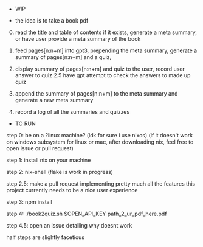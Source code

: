 * WIP

* the idea is to take a book pdf


0. read the title and table of contents if it exists, generate a meta summary, or have user provide a meta summary of the book

1. feed pages[n:n+m] into gpt3, prepending the meta summary, generate a summary of pages[n:n+m] and a quiz,
2. display summary of pages[n:n+m] and quiz  to the user, record user answer to quiz
2.5 have gpt attempt to check the answers to made up quiz
3. append the summary of pages[n:n+m] to the meta summary and generate a new meta summary

4. record a log of all the summaries and quizzes


* TO RUN

step 0: be on a ?linux machine? (idk for sure i use nixos) (if it doesn't work on windows subsystem for linux or mac, after downloading nix, feel free to open issue or pull request)

step 1: install nix on your machine

step 2: nix-shell (flake is work in progress)

step 2.5: make a pull request implementing pretty much all the features this project currently needs to be a nice user experience

step 3:	 npm install

step 4:
./book2quiz.sh $OPEN_API_KEY path_2_ur_pdf_here.pdf

step 4.5: open an issue detailing why doesnt work

half steps are slightly facetious
